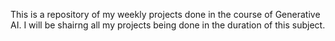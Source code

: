 This is a repository of my weekly projects done in the course of Generative AI. 
I will be shairng all my projects being done in the duration of this subject.
